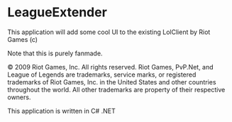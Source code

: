 # LeagueExtender
This application will add some cool UI to the existing LolClient by Riot Games (c)

Note that this is purely fanmade.

© 2009 Riot Games, Inc. All rights reserved. Riot Games, PvP.Net, and League of Legends are trademarks, service marks, or registered trademarks of Riot Games, Inc. in the United States and other countries throughout the world. All other trademarks are property of their respective owners.

This application is written in C# .NET
